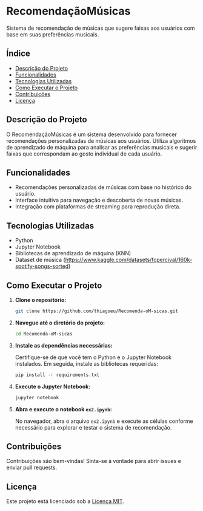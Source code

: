 # RecomendaçãoMúsicas

Sistema de recomendação de músicas que sugere faixas aos usuários com base em suas preferências musicais.

## Índice

- [Descrição do Projeto](#descrição-do-projeto)
- [Funcionalidades](#funcionalidades)
- [Tecnologias Utilizadas](#tecnologias-utilizadas)
- [Como Executar o Projeto](#como-executar-o-projeto)
- [Contribuições](#contribuições)
- [Licença](#licença)

## Descrição do Projeto

O RecomendaçãoMúsicas é um sistema desenvolvido para fornecer recomendações personalizadas de músicas aos usuários. Utiliza algoritmos de aprendizado de máquina para analisar as preferências musicais e sugerir faixas que correspondam ao gosto individual de cada usuário.

## Funcionalidades

- Recomendações personalizadas de músicas com base no histórico do usuário.
- Interface intuitiva para navegação e descoberta de novas músicas.
- Integração com plataformas de streaming para reprodução direta.

## Tecnologias Utilizadas

- Python
- Jupyter Notebook
- Bibliotecas de aprendizado de máquina (KNN)
- Dataset de música (https://www.kaggle.com/datasets/fcpercival/160k-spotify-songs-sorted)

## Como Executar o Projeto

1. **Clone o repositório:**

   ```bash
   git clone https://github.com/thiagoeu/Recomenda-oM-sicas.git
   ```

2. **Navegue até o diretório do projeto:**

   ```bash
   cd Recomenda-oM-sicas
   ```

3. **Instale as dependências necessárias:**

   Certifique-se de que você tem o Python e o Jupyter Notebook instalados. Em seguida, instale as bibliotecas requeridas:

   ```bash
   pip install -r requirements.txt
   ```

4. **Execute o Jupyter Notebook:**

   ```bash
   jupyter notebook
   ```

5. **Abra e execute o notebook `ex2.ipynb`:**

   No navegador, abra o arquivo `ex2.ipynb` e execute as células conforme necessário para explorar e testar o sistema de recomendação.

## Contribuições

Contribuições são bem-vindas! Sinta-se à vontade para abrir issues e enviar pull requests.

## Licença

Este projeto está licenciado sob a [Licença MIT](LICENSE).


